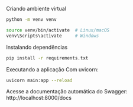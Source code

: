 Criando ambiente virtual

```bash
python -m venv venv

source venv/bin/activate  # Linux/macOS
venv\Scripts\activate     # Windows
```

Instalando dependências

```bash
pip install -r requirements.txt
```

Executando a aplicação
Com uvicorn:

```bash
uvicorn main:app --reload
```

Acesse a documentação automática do Swagger:
http://localhost:8000/docs